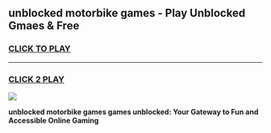 
## unblocked motorbike games - Play Unblocked Gmaes & Free
<h3>
<a href="https://news.freeplayer.one?title=unblocked_motorbike_games&ref=23F">CLICK TO PLAY</a></h3>
<hr>

<h3>
<a href="https://news.freeplayer.one?title=unblocked_motorbike_games&ref=23F">CLICK 2 PLAY</a>
  
</h3>

<a href="https://news.freeplayer.one?title=unblocked_motorbike_games&ref=23F/"><img src="https://clearcache.store/games.png"></a>


**unblocked motorbike games games unblocked: Your Gateway to Fun and Accessible Online Gaming**
